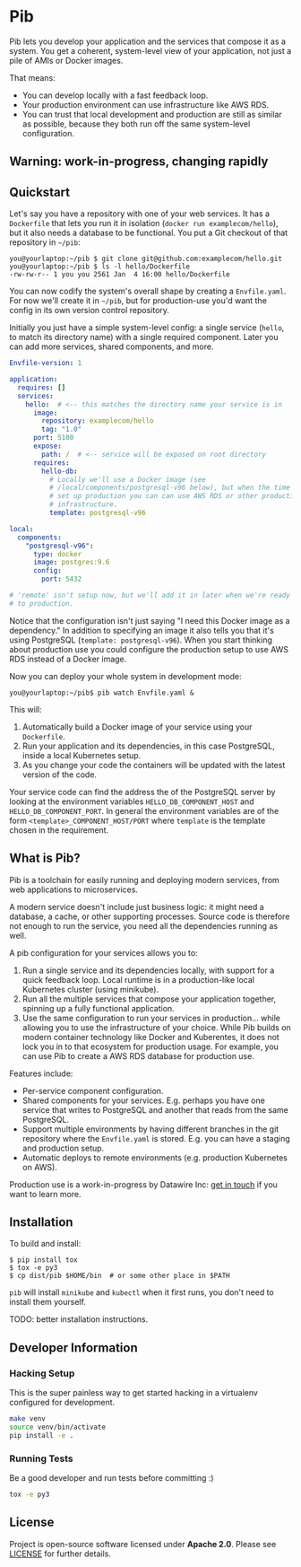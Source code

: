 # Pib

Pib lets you develop your application and the services that compose it as a system.
You get a coherent, system-level view of your application, not just a pile of AMIs or Docker images.

That means:

* You can develop locally with a fast feedback loop.
* Your production environment can use infrastructure like AWS RDS.
* You can trust that local development and production are still as similar as possible, because they both run off the same system-level configuration.

## Warning: work-in-progress, changing rapidly

## Quickstart

Let's say you have a repository with one of your web services.
It has a `Dockerfile` that lets you run it in isolation (`docker run examplecom/hello`), but it also needs a database to be functional.
You put a Git checkout of that repository in `~/pib`:

```console
you@yourlaptop:~/pib $ git clone git@github.com:examplecom/hello.git
you@yourlaptop:~/pib $ ls -l hello/Dockerfile 
-rw-rw-r-- 1 you you 2561 Jan  4 16:00 hello/Dockerfile
```

You can now codify the system's overall shape by creating a `Envfile.yaml`.
For now we'll create it in `~/pib`, but for production-use you'd want the config in its own version control repository.

Initially you just have a simple system-level config: a single service (`hello`, to match its directory name) with a single required component.
Later you can add more services, shared components, and more.

```yaml
Envfile-version: 1

application:
  requires: []
  services:
    hello:  # <-- this matches the directory name your service is in
      image:
        repository: examplecom/hello
        tag: "1.0"
      port: 5100
      expose:
        path: /  # <-- service will be exposed on root directory
      requires:
        hello-db:
          # Locally we'll use a Docker image (see
          # /local/components/postgresql-v96 below), but when the time comes to
          # set up production you can can use AWS RDS or other production-grade
          # infrastructure.
          template: postgresql-v96

local:
  components:
    "postgresql-v96":
      type: docker
      image: postgres:9.6
      config:
        port: 5432

# 'remote' isn't setup now, but we'll add it in later when we're ready to deploy
# to production.
```

Notice that the configuration isn't just saying "I need this Docker image as a dependency."
In addition to specifying an image it also tells you that it's using PostgreSQL (`template: postgresql-v96`).
When you start thinking about production use you could configure the production setup to use AWS RDS instead of a Docker image.

Now you can deploy your whole system in development mode:

```console
you@yourlaptop:~/pib$ pib watch Envfile.yaml &
```

This will:

1. Automatically build a Docker image of your service using your `Dockerfile`.
2. Run your application and its dependencies, in this case PostgreSQL, inside a local Kubernetes setup.
3. As you change your code the containers will be updated with the latest version of the code.

Your service code can find the address the of the PostgreSQL server by looking at the environment variables `HELLO_DB_COMPONENT_HOST` and `HELLO_DB_COMPONENT_PORT`.
In general the environment variables are of the form `<template>_COMPONENT_HOST/PORT` where `template` is the template chosen in the requirement.

## What is Pib?

Pib is a toolchain for easily running and deploying modern services, from web applications to microservices.

A modern service doesn't include just business logic: it might need a database, a cache, or other supporting processes.
Source code is therefore not enough to run the service, you need all the dependencies running as well.

A pib configuration for your services allows you to:

1. Run a single service and its dependencies locally, with support for a quick feedback loop.
   Local runtime is in a production-like local Kubernetes cluster (using minikube).
2. Run all the multiple services that compose your application together, spinning up a fully functional application.
3. Use the same configuration to run your services in production... while allowing you to use the infrastructure of your choice.
   While Pib builds on modern container technology like Docker and Kuberentes, it does not lock you in to that ecosystem for production usage.
   For example, you can use Pib to create a AWS RDS database for production use.

Features include:

* Per-service component configuration.
* Shared components for your services.
  E.g. perhaps you have one service that writes to PostgreSQL and another that reads from the same PostgreSQL.
* Support multiple environments by having different branches in the git repository where the `Envfile.yaml` is stored.
  E.g. you can have a staging and production setup.
* Automatic deploys to remote environments (e.g. production Kubernetes on AWS).

Production use is a work-in-progress by Datawire Inc: [get in touch](https://www.datawire.io/contact/) if you want to learn more.

## Installation

To build and install:

```console
$ pip install tox
$ tox -e py3
$ cp dist/pib $HOME/bin  # or some other place in $PATH
```

`pib` will install `minikube` and `kubectl` when it first runs, you don't need to install them yourself.

TODO: better installation instructions.

## Developer Information

### Hacking Setup

This is the super painless way to get started hacking in a virtualenv configured for development.

```bash
make venv
source venv/bin/activate
pip install -e .
```

### Running Tests

Be a good developer and run tests before committing :)

```bash
tox -e py3
```

## License

Project is open-source software licensed under **Apache 2.0**. Please see [LICENSE](LICENSE) for further details.
